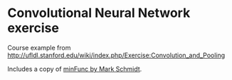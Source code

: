 Convolutional Neural Network exercise
=====================================

Course example from http://ufldl.stanford.edu/wiki/index.php/Exercise:Convolution_and_Pooling

Includes a copy of [minFunc by Mark Schmidt](http://www.cs.ubc.ca/~schmidtm/Software/minFunc.html).
